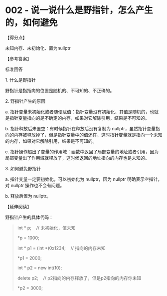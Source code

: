 # 002 - 说一说什么是野指针，怎么产生的，如何避免
【得分点】

未知内存、未初始化、置为nullptr

【参考答案】

标准回答

1. 什么是野指针

野指针是指指向的位置是随机的、不可知的、不正确的。

2. 野指针产生的原因

a. 指针变量未初始化或者随便赋值：指针变量没有初始化，其值是随机的，也就是指针变量指向的是不确定的内存，如果对它解除引用，结果是不可知的。

b. 指针释放后未置空：有时候指针在释放后没有复制为 nullptr，虽然指针变量指向的内存被释放掉了，但是指针变量中的值还在，这时指针变量就是指向一个未知的内存，如果对它解除引用，结果是不可知的。

c. 指针操作超出了变量的作用域：函数中返回了局部变量的地址或者引用，因为局部变量出了作用域就释放了，这时候返回的地址指向的内存也是未知的。

3. 如何避免野指针

a. 指针变量一定要初始化，可以初始化为 nullptr，因为 nullptr 明确表示空指针，对 nullptr 操作也不会有问题。

b. 释放后置为 nullptr。

【延伸阅读】

野指针产生的具体代码：

> int * p;    // 未初始化，值未知
> 
> *p = 1000;    
> 
> int * p1 = (int *)0x1234;    // 指向的内存未知
> 
> *p1 = 2000;
> 
> int * p2 = new int(10);
> 
> delete p2;    // p2指向的内存释放了，但是p2指向的内存你未知
> 
> *p2 = 3000;